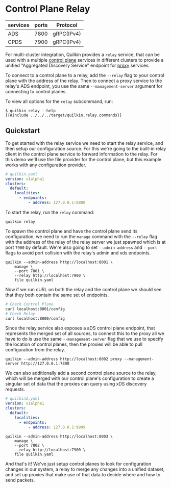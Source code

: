 # Control Plane Relay

| services | ports | Protocol |
|----------|-------|-----------|
| ADS | 7800 | gRPC(IPv4) |
| CPDS | 7900 | gRPC(IPv4) |

For multi-cluster integration, Quilkin provides a `relay` service, that can be
used with a multiple [control plane](./xds.md) services in different clusters to
provide a unified "Aggregated Discovery Service" endpoint for [proxy](./proxy.md)
services.

To connect to a control plane to a relay, add the `--relay` flag to your control
plane with the address of the relay. Then to connect a proxy service to the
relay's ADS endpoint, you use the same `--management-server` argument for
connecting to control planes.

To view all options for the `relay` subcommand, run:

```shell
$ quilkin relay --help
{{#include ../../../target/quilkin.relay.commands}}
```

## Quickstart
To get started with the relay service we need to start the relay service, and
then setup our configuration source. For this we're going to the built-in
relay client in the control plane service to forward information to the relay.
For this demo we'll use the file provider for the control plane, but this
example works with any configuration provider.

```yaml
# quilkin.yaml
version: v1alpha1
clusters:
  default:
    localities:
      - endpoints:
          - address: 127.0.0.1:8888
```

To start the relay, run the `relay` command:

```
quilkin relay 
```

To spawn the control plane and have the control plane send its configuration,
we need to run the `manage` command with the `--relay` flag with the address
of the relay of the relay server we just spawned which is at port `7900` by
default. We're also going to set `--admin-address` and `--port` flags to avoid
port collision with the relay's admin and xds endpoints.

```
quilkin --admin-address http://localhost:8001 \
    manage \
    --port 7801 \
    --relay http://localhost:7900 \
    file quilkin.yaml
```

Now if we run cURL on both the relay and the control plane we should see that
they both contain the same set of endpoints.

```bash
# Check Control Plane
curl localhost:8001/config
# Check Relay
curl localhost:8000/config
```

Since the relay service also exposes a aDS control plane endpoint, that
represents the merged set of all sources, to connect this to the proxy all we
have to do is use the same `--management-server` flag that we use to specify
the location of control planes, then the proxies will be able to pull
configuration from the relay.

```
quilkin --admin-address http://localhost:8002 proxy --management-server http://127.0.0.1:7800
```

We can also additionally add a second control plane source to the relay, which
will be merged with our control plane's configuration to create a singular
set of data that the proxies can query using xDS discovery requests.

```yaml
# quilkin2.yaml
version: v1alpha1
clusters:
  default:
    localities:
      - endpoints:
          - address: 127.0.0.1:9999
```

```
quilkin --admin-address http://localhost:8003 \
    manage \
    --port 7802 \
    --relay http://localhost:7900 \
    file quilkin.yaml
```

And that's it! We've just setup control planes to look for configuration changes
in our system, a relay to merge any changes into a unified dataset, and set up
proxies that make use of that data to decide where and how to send packets.

